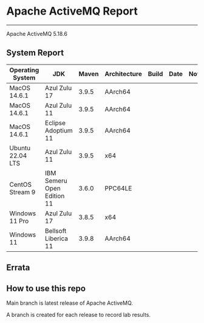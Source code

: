 # Apache ActiveMQ Report
--- 

Apache ActiveMQ 5.18.6

## System Report

| Operating System    | JDK       | Maven | Architecture | Build | Date  | Notes |
|---------------------|-----------|-------|--------------|-------|-------|-------|
| MacOS 14.6.1          | Azul Zulu 17   | 3.9.5 | AArch64      |  |  |  |
| MacOS 14.6.1          | Azul Zulu 11   | 3.9.5 | AArch64      |  |  |  |
| MacOS 14.6.1          | Eclipse Adoptium 11   | 3.9.5 | AArch64      |  |  |  |
| Ubuntu 22.04 LTS    | Azul Zulu 11   | 3.9.5 | x64      |  | |  |
| CentOS Stream 9     | IBM Semeru Open Edition 11 | 3.6.0 | PPC64LE      |  |  |  |
| Windows 11 Pro      | Azul Zulu 17 | 3.8.5 | x64      |  |  |  |
| Windows 11       | Bellsoft Liberica 11 | 3.9.8 | AArch64      |  |  |  |


## Errata


## How to use this repo

Main branch is latest release of Apache ActiveMQ.

A branch is created for each release to record lab results.
